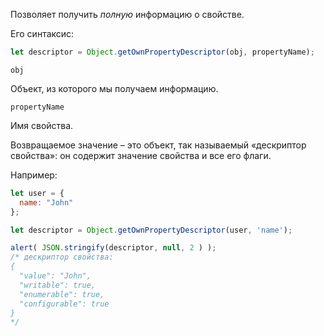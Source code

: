 Позволяет получить _полную_ информацию о свойстве.

Его синтаксис:

```javascript
let descriptor = Object.getOwnPropertyDescriptor(obj, propertyName);
```

`obj`

Объект, из которого мы получаем информацию.

`propertyName`

Имя свойства.

Возвращаемое значение – это объект, так называемый «дескриптор свойства»: он содержит значение свойства и все его флаги.

Например:

```javascript
let user = {
  name: "John"
};

let descriptor = Object.getOwnPropertyDescriptor(user, 'name');

alert( JSON.stringify(descriptor, null, 2 ) );
/* дескриптор свойства:
{
  "value": "John",
  "writable": true,
  "enumerable": true,
  "configurable": true
}
*/
```
